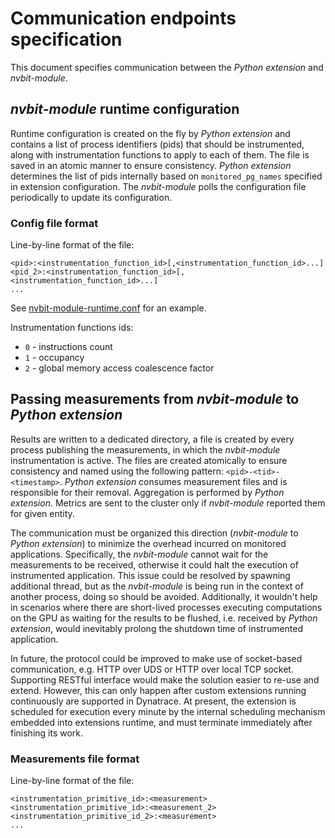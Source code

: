 # Communication endpoints specification

This document specifies communication between the _Python extension_ and _nvbit-module_.

## _nvbit-module_ runtime configuration

Runtime configuration is created on the fly by _Python extension_ and contains a list of process identifiers (pids) that should be instrumented, along with instrumentation functions to apply to each of them.
The file is saved in an atomic manner to ensure consistency.
_Python extension_ determines the list of pids internally based on `monitored_pg_names` specified in extension configuration.
The _nvbit-module_ polls the configuration file periodically to update its configuration.

### Config file format

Line-by-line format of the file:

```text
<pid>:<instrumentation_function_id>[,<instrumentation_function_id>...]
<pid_2>:<instrumentation_function_id>[,<instrumentation_function_id>...]
...
```

See [nvbit-module-runtime.conf](../nvbit-module/res/nvbit-module-runtime.conf) for an example.  

Instrumentation functions ids:

- `0` - instructions count
- `1` - occupancy
- `2` - global memory access coalescence factor

## Passing measurements from _nvbit-module_ to _Python extension_

Results are written to a dedicated directory, a file is created by every process publishing the measurements, in which the _nvbit-module_ instrumentation is active.
The files are created atomically to ensure consistency and named using the following pattern: `<pid>-<tid>-<timestamp>`.
_Python extension_ consumes measurement files and is responsible for their removal.
Aggregation is performed by _Python extension_.
Metrics are sent to the cluster only if _nvbit-module_ reported them for given entity.

The communication must be organized this direction (_nvbit-module_ to _Python extension_) to minimize the overhead incurred on monitored applications.
Specifically, the _nvbit-module_ cannot wait for the measurements to be received, otherwise it could halt the execution of instrumented application.
This issue could be resolved by spawning additional thread, but as the _nvbit-module_ is being run in the context of another process, doing so should be avoided. Additionally, it wouldn't help in scenarios where there are short-lived processes executing computations on the GPU as waiting for the results to be flushed, i.e. received by _Python extension_, would inevitably prolong the shutdown time of instrumented application.

In future, the protocol could be improved to make use of socket-based communication, e.g. HTTP over UDS or HTTP over local TCP socket.
Supporting RESTful interface would make the solution easier to re-use and extend.
However, this can only happen after custom extensions running continuously are supported in Dynatrace. At present, the extension is scheduled for execution every minute by the internal scheduling mechanism embedded into extensions runtime, and must terminate immediately after finishing its work.

### Measurements file format

Line-by-line format of the file:

```text
<instrumentation_primitive_id>:<measurement>
<instrumentation_primitive_id>:<measurement_2>
<instrumentation_primitive_id_2>:<measurement>
...
```

